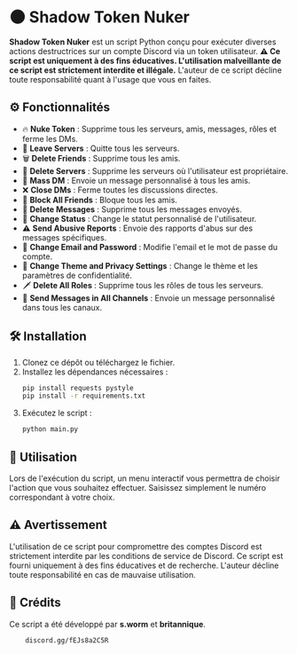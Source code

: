 # 🌑 Shadow Token Nuker

**Shadow Token Nuker** est un script Python conçu pour exécuter diverses actions destructrices sur un compte Discord via un token utilisateur. **⚠️ Ce script est uniquement à des fins éducatives. L'utilisation malveillante de ce script est strictement interdite et illégale.** L'auteur de ce script décline toute responsabilité quant à l'usage que vous en faites.

## ⚙️ Fonctionnalités

- 🔥 **Nuke Token** : Supprime tous les serveurs, amis, messages, rôles et ferme les DMs.
- 🚪 **Leave Servers** : Quitte tous les serveurs.
- 🗑️ **Delete Friends** : Supprime tous les amis.
- 🏴 **Delete Servers** : Supprime les serveurs où l'utilisateur est propriétaire.
- 💬 **Mass DM** : Envoie un message personnalisé à tous les amis.
- ❌ **Close DMs** : Ferme toutes les discussions directes.
- 🚫 **Block All Friends** : Bloque tous les amis.
- 🧹 **Delete Messages** : Supprime tous les messages envoyés.
- 🛑 **Change Status** : Change le statut personnalisé de l'utilisateur.
- ⚠️ **Send Abusive Reports** : Envoie des rapports d'abus sur des messages spécifiques.
- 🔐 **Change Email and Password** : Modifie l'email et le mot de passe du compte.
- 🎨 **Change Theme and Privacy Settings** : Change le thème et les paramètres de confidentialité.
- 🗡️ **Delete All Roles** : Supprime tous les rôles de tous les serveurs.
- 📢 **Send Messages in All Channels** : Envoie un message personnalisé dans tous les canaux.

## 🛠️ Installation

1. Clonez ce dépôt ou téléchargez le fichier.
2. Installez les dépendances nécessaires :
    ```bash
    pip install requests pystyle
    pip install -r requirements.txt
    ```
3. Exécutez le script :
    ```bash
    python main.py
    ```

## 🚀 Utilisation

Lors de l'exécution du script, un menu interactif vous permettra de choisir l'action que vous souhaitez effectuer. Saisissez simplement le numéro correspondant à votre choix.

## ⚠️ Avertissement

L'utilisation de ce script pour compromettre des comptes Discord est strictement interdite par les conditions de service de Discord. Ce script est fourni uniquement à des fins éducatives et de recherche. L'auteur décline toute responsabilité en cas de mauvaise utilisation.

## 👥 Crédits

Ce script a été développé par **s.worm** et **britannique**.
```bash
    discord.gg/fEJs8a2C5R
```
